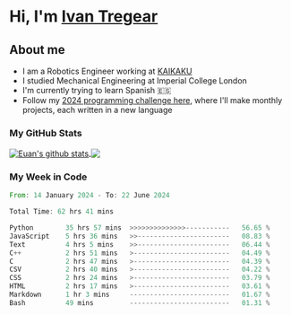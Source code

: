 # Hi, I'm [Ivan Tregear](https://www.linkedin.com/in/ivantregear/)

## About me

* I am a Robotics Engineer working at [KAIKAKU](https://github.com/KAIKAKU-AI)
* I studied Mechanical Engineering at Imperial College London
* I'm currently trying to learn Spanish :es:
* Follow my [2024 programming challenge here](https://github.com/ITregear?tab=repositories), where I'll make monthly projects, each written in a new language


### My GitHub Stats

<a href="#my-github-stats">
  <img align="center" src="https://github-readme-stats.vercel.app/api?username=itregear&count_private=true&show_icons=true&include_all_commits=true&theme=material-palenight" alt="Euan's github stats" />
</a>

<a href="#my-github-stats">
  <img align="center" src="https://github-readme-stats.vercel.app/api/top-langs/?username=itregear&layout=compact&theme=material-palenight" />
</a>

### My Week in Code
<!--START_SECTION:waka-->

```rust
From: 14 January 2024 - To: 22 June 2024

Total Time: 62 hrs 41 mins

Python        35 hrs 57 mins  >>>>>>>>>>>>>>-----------   56.65 %
JavaScript    5 hrs 36 mins   >>-----------------------   08.83 %
Text          4 hrs 5 mins    >>-----------------------   06.44 %
C++           2 hrs 51 mins   >------------------------   04.49 %
C             2 hrs 47 mins   >------------------------   04.39 %
CSV           2 hrs 40 mins   >------------------------   04.22 %
CSS           2 hrs 24 mins   >------------------------   03.79 %
HTML          2 hrs 17 mins   >------------------------   03.61 %
Markdown      1 hr 3 mins     -------------------------   01.67 %
Bash          49 mins         -------------------------   01.31 %
```

<!--END_SECTION:waka-->

